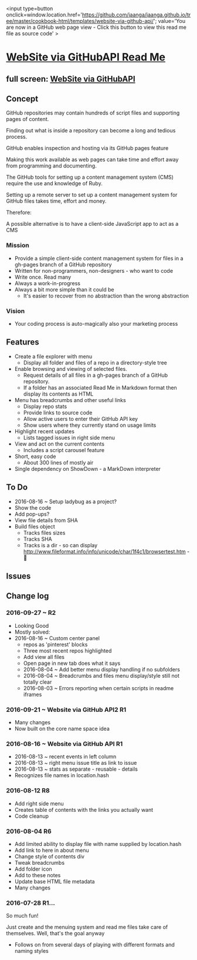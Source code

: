 <span style=display:none; >[You are now in a GitHub source code view - click this link to view Read Me file as a web page]
( https://jaanga.github.io/cookbook-html/templates/website-via-github-api/#readme.md "View file as a web page." ) </span>
<input type=button onclick=window.location.href='https://github.com/jaanga/jaanga.github.io/tree/master/cookbook-html/templates/website-via-github-api/'; 
value='You are now in a GitHub web page view - Click this button to view this read me file as source code' >


[WebSite via GitHubAPI Read Me]( https://jaanga.github.io/cookbook-html/templates/website-via-github-api/website-via-github-api-r1.html#readme.md )
===

## full screen: [WebSite via GitHubAPI]( https://jaanga.github.io/cookbook-html/templates/website-via-github-api/ )


## Concept

GitHub repositories may contain hundreds of script files and supporting pages of content.

Finding out what is inside a repository can become a long and tedious process.

GitHub enables inspection and hosting via its GitHub pages feature

Making this work available as web pages can take time and effort away from programming and documenting.

The GitHub tools for setting up a content management system (CMS) require the use and knowledge of Ruby.

Setting up a remote server to set up a content management system for GitHub files takes time, effort and money.

Therefore:

A possible alternative is to have a client-side JavaScript app to act as a CMS


### Mission

* Provide a simple client-side content management system for files in a gh-pages branch of a GitHub repository
* Written for non-programmers, non-designers - who want to code
* Write once. Read many
* Always a work-in-progress
* Always a bit more simple than it could be
	* It's easier to recover from no abstraction than the wrong abstraction


### Vision 

* Your coding process is auto-magically also your marketing process


## Features

* Create a file explorer with menu
	* Display all folder and files of a repo in a directory-style tree
* Enable browsing and viewing of selected files.
	* Request details of all files in a gh-pages branch of a GitHub repository.
	* If a folder has an associated Read Me in Markdown format then display its contents as HTML
* Menu has breadcrumbs and other useful links
	* Display repo stats
	* Provide links to source code
	* Allow active users to enter their GitHub API key
	* Show users where they currently stand on usage limits
* Highlight recent updates
	* Lists tagged issues in right side menu
* View and act on the current contents
	* Includes a script carousel feature
* Short, easy code
	* About 300 lines of mostly air
* Single dependency on ShowDown - a MarkDown interpreter



## To Do

* 2016-08-16 ~ Setup ladybug as a project?
* Show the code
* Add pop-ups?
* View file details from SHA
* Build files object
	* Tracks files sizes
	* Tracks SHA
	* Tracks is a dir - so can display http://www.fileformat.info/info/unicode/char/1f4c1/browsertest.htm - 📁


## Issues



## Change log

### 2016-09-27 ~ R2


* Looking Good
* Mostly solved:
* 2016-08-16 ~ Custom center panel
	* repos as 'pinterest' blocks
	* Three most recent repos highlighted
	* Add view all files
	* Open page in new tab does what it says
	* 2016-08-04 ~ Add better menu display handling if no subfolders 
	* 2016-08-04 ~ Breadcrumbs and files menu display/style still not totally clear
	* 2016-08-03 ~ Errors reporting when certain scripts in readme iframes

### 2016-09-21 ~ Website via GitHub API2 R1

* Many changes
* Now built on the core name space idea


### 2016-08-16 ~ Website via GitHub API R1

* 2016-08-13 ~ recent events in left column
* 2016-08-13 ~ right menu issue title as link to issue
* 2016-08-13 ~ stats as separate - reusable  - details
* Recognizes file names in location.hash


### 2016-08-12 R8

* Add right side menu
* Creates table of contents with the links you actually want
* Code cleanup


### 2016-08-04 R6

* Add limited ability to display file with name supplied by location.hash
* Add link to here in about menu
* Change style of contents div
* Tweak breadcrumbs
* Add folder icon
* Add to these notes
* Update base HTML file metadata
* Many changes

### 2016-07-28 R1...

So much fun!

Just create and the menuing system and read me files take care of themselves.
Well, that's the goal anyway


* Follows on from several days of playing with different formats and naming styles

